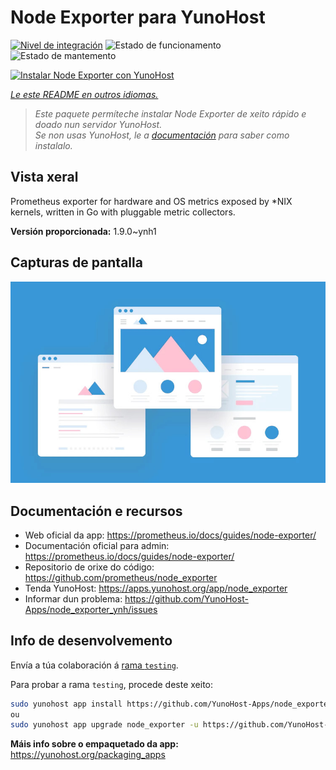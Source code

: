 <!--
NOTA: Este README foi creado automáticamente por <https://github.com/YunoHost/apps/tree/master/tools/readme_generator>
NON debe editarse manualmente.
-->

# Node Exporter para YunoHost

[![Nivel de integración](https://apps.yunohost.org/badge/integration/node_exporter)](https://ci-apps.yunohost.org/ci/apps/node_exporter/)
![Estado de funcionamento](https://apps.yunohost.org/badge/state/node_exporter)
![Estado de mantemento](https://apps.yunohost.org/badge/maintained/node_exporter)

[![Instalar Node Exporter con YunoHost](https://install-app.yunohost.org/install-with-yunohost.svg)](https://install-app.yunohost.org/?app=node_exporter)

*[Le este README en outros idiomas.](./ALL_README.md)*

> *Este paquete permíteche instalar Node Exporter de xeito rápido e doado nun servidor YunoHost.*  
> *Se non usas YunoHost, le a [documentación](https://yunohost.org/install) para saber como instalalo.*

## Vista xeral

Prometheus exporter for hardware and OS metrics exposed by *NIX kernels, written in Go with pluggable metric collectors.


**Versión proporcionada:** 1.9.0~ynh1

## Capturas de pantalla

![Captura de pantalla de Node Exporter](./doc/screenshots/example.jpg)

## Documentación e recursos

- Web oficial da app: <https://prometheus.io/docs/guides/node-exporter/>
- Documentación oficial para admin: <https://prometheus.io/docs/guides/node-exporter/>
- Repositorio de orixe do código: <https://github.com/prometheus/node_exporter>
- Tenda YunoHost: <https://apps.yunohost.org/app/node_exporter>
- Informar dun problema: <https://github.com/YunoHost-Apps/node_exporter_ynh/issues>

## Info de desenvolvemento

Envía a túa colaboración á [rama `testing`](https://github.com/YunoHost-Apps/node_exporter_ynh/tree/testing).

Para probar a rama `testing`, procede deste xeito:

```bash
sudo yunohost app install https://github.com/YunoHost-Apps/node_exporter_ynh/tree/testing --debug
ou
sudo yunohost app upgrade node_exporter -u https://github.com/YunoHost-Apps/node_exporter_ynh/tree/testing --debug
```

**Máis info sobre o empaquetado da app:** <https://yunohost.org/packaging_apps>
